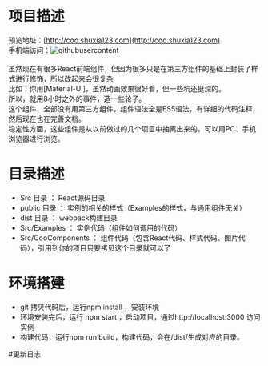 # 项目描述
预览地址：[http://coo.shuxia123.com](http://coo.shuxia123.com)<br/>
手机端访问：![githubusercontent](https://github.com/coocssweb/react-plug/blob/master/public/images/qr.png "手机端预览")<br /><br />
虽然现在有很多React前端组件，但因为很多只是在第三方组件的基础上封装了样式进行修饰，所以改起来会很复杂<br />
比如：你用[Material-UI]，虽然动画效果很好看，但一些坑还挺深的。<br />
所以，就用8小时之外的事件，造一些轮子。<br />
这个组件，全部没有用第三方组件，组件语法全是ES5语法，有详细的代码注释，然后现在也在完善文档。<br />
稳定性方面，这些组件是从以前做过的几个项目中抽离出来的，可以用PC、手机浏览器进行浏览。

# 目录描述
- Src 目录 ： React源码目录
- public 目录 ： 实例的相关的样式（Examples的样式，与通用组件无关）
- dist 目录 ： webpack构建目录
- Src/Examples ： 实例代码（组件如何调用的代码）
- Src/CooComponents ： 组件代码（包含React代码、样式代码、图片代码），引用到你的项目只要拷贝这个目录就可以了

# 环境搭建
- git 拷贝代码后，运行npm install ，安装环境
- 环境安装完后，运行 npm start ，启动项目，通过http://localhost:3000 访问实例
- 构建代码，运行npm run build，构建代码，会在/dist/生成对应的目录。

#更新日志

